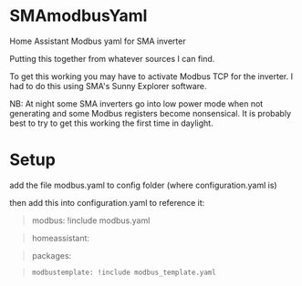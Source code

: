 # SMAmodbusYaml
Home Assistant Modbus yaml for SMA inverter

Putting this together from whatever sources I can find.

To get this working you may have to activate Modbus TCP for the inverter. I had to do this using SMA's Sunny Explorer software. 

NB: At night some SMA inverters go into low power mode when not generating and some Modbus registers become nonsensical. It is probably best to try to get this working the first time in daylight.

# Setup

add the file modbus.yaml to config folder (where configuration.yaml is)

then add this into configuration.yaml to reference it:
> modbus: !include modbus.yaml

> homeassistant:

>   packages:

>     modbustemplate: !include modbus_template.yaml  

